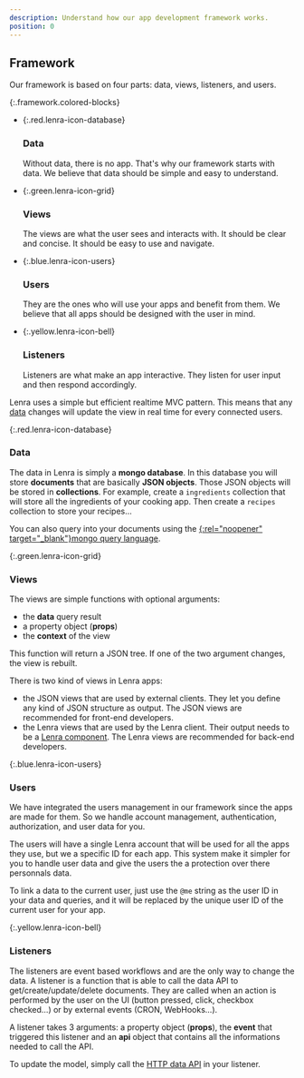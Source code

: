 ```yaml
---
description: Understand how our app development framework works.
position: 0
---
```


## Framework

Our framework is based on four parts: data, views, listeners, and users.


{:.framework.colored-blocks}
- {:.red.lenra-icon-database}

    ### Data
    Without data, there is no app. That's why our framework starts with data. We believe that data should be simple and easy to understand.
- {:.green.lenra-icon-grid}

    ### Views
    The views are what the user sees and interacts with. It should be clear and concise. It should be easy to use and navigate.
- {:.blue.lenra-icon-users}

    ### Users
    They are the ones who will use your apps and benefit from them. We believe that all apps should be designed with the user in mind.
- {:.yellow.lenra-icon-bell}

    ### Listeners
    Listeners are what make an app interactive. They listen for user input and then respond accordingly.
    

Lenra uses a simple but efficient realtime MVC pattern. This means that any [data](#data) changes will update the view in real time for every connected users.

{:.red.lenra-icon-database}
### Data

The data in Lenra is simply a **mongo database**.
In this database you will store **documents** that are basically **JSON objects**.
Those JSON objects will be stored in **collections**.
For example, create a `ingredients` collection that will store all the ingredients of your cooking app.
Then create a `recipes` collection to store your recipes…

You can also query into your documents using the [{:rel="noopener" target="_blank"}mongo query language](https://www.mongodb.com/docs/manual/tutorial/query-documents/).


{:.green.lenra-icon-grid}
### Views

The views are simple functions with optional arguments:
- the **data** query result
- a property object (**props**)
- the **context** of the view

This function will return a JSON tree.
If one of the two argument changes, the view is rebuilt.

There is two kind of views in Lenra apps:
- the JSON views that are used by external clients.
    They let you define any kind of JSON structure as output.
    The JSON views are recommended for front-end developers.
- the Lenra views that are used by the Lenra client.
    Their output needs to be a [Lenra component](../references/components-api/).
    The Lenra views are recommended for back-end developers.


{:.blue.lenra-icon-users}
### Users

We have integrated the users management in our framework since the apps are made for them.
So we handle account management, authentication, authorization, and user data for you.

The users will have a single Lenra account that will be used for all the apps they use, but we a specific ID for each app.
This system make it simpler for you to handle user data and give the users the a protection over there personnals data.

To link a data to the current user, just use the `@me` string as the user ID in your data and queries, and it will be replaced by the unique user ID of the current user for your app.


{:.yellow.lenra-icon-bell}
### Listeners

The listeners are event based workflows and are the only way to change the data.
A listener is a function that is able to call the data API to get/create/update/delete documents.
They are called when an action is performed by the user on the UI (button pressed, click, checkbox checked…) or by external events (CRON, WebHooks...). 

A listener takes 3 arguments: a property object (**props**), the **event** that triggered this listener and an **api** object that contains all the informations needed to call the API. 

To update the model, simply call the [HTTP data API](../features/data-management.html) in your listener.
